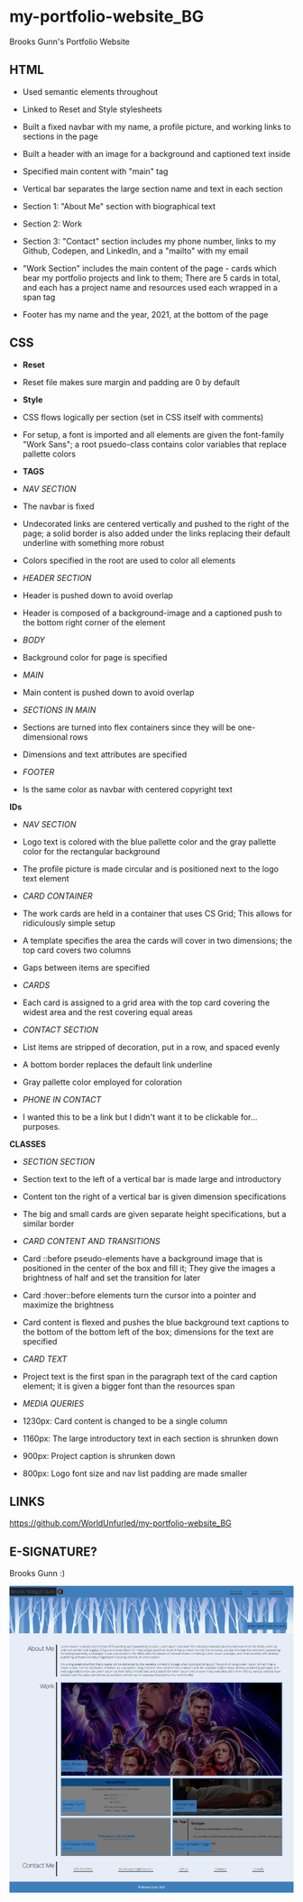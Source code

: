 # my-portfolio-website_BG
Brooks Gunn's Portfolio Website

## HTML
* Used semantic elements throughout

* Linked to Reset and Style stylesheets

* Built a fixed navbar with my name, a profile picture, and working links to sections in the page

* Built a header with an image for a background and captioned text inside

* Specified main content with "main" tag

* Vertical bar separates the large section name and text in each section
* Section 1: "About Me" section with biographical text
* Section 2: Work 
* Section 3: "Contact" section includes my phone number, links to my Github, Codepen, and LinkedIn, and a "mailto" with my email

* "Work Section" includes the main content of the page - cards which bear my portfolio projects and link to them; There are 5 cards in total, and each has a project name and resources used each wrapped in a span tag

* Footer has my name and the year, 2021, at the bottom of the page
## CSS
* **Reset**
* Reset file makes sure margin and padding are 0 by default

* **Style**
* CSS flows logically per section (set in CSS itself with comments)
* For setup, a font is imported and all elements are given the font-family "Work Sans"; a root psuedo-class contains color variables that replace pallette colors
* **TAGS**

* _NAV SECTION_
* The navbar is fixed
* Undecorated links are centered vertically and pushed to the right of the page; a solid border is also added under the links replacing their default underline with something more robust
* Colors specified in the root are used to color all elements

* _HEADER SECTION_
* Header is pushed down to avoid overlap
* Header is composed of a background-image and a captioned push to the bottom right corner of the element

* _BODY_
* Background color for page is specified 

* _MAIN_
* Main content is pushed down to avoid overlap

* _SECTIONS IN MAIN_
* Sections are turned into flex containers since they will be one-dimensional rows
* Dimensions and text attributes are specified

* _FOOTER_
* Is the same color as navbar with centered copyright text

**IDs**

* _NAV SECTION_
* Logo text is colored with the blue pallette color and the gray pallette color for the rectangular background
* The profile picture is made circular and is positioned next to the logo text element

* _CARD CONTAINER_
* The work cards are held in a container that uses CS Grid; This allows for ridiculously simple setup
* A template specifies the area the cards will cover in two dimensions; the top card covers two columns
* Gaps between items are specified

* _CARDS_
* Each card is assigned to a grid area with the top card covering the widest area and the rest covering equal areas

* _CONTACT SECTION_
* List items are stripped of decoration, put in a row, and spaced evenly
* A bottom border replaces the default link underline
* Gray pallette color employed for coloration

* _PHONE IN CONTACT_
* I wanted this to be a link but I didn't want it to be clickable for... purposes.

**CLASSES**
* _SECTION SECTION_
* Section text to the left of a vertical bar is made large and introductory
* Content ton the right of a vertical bar is given dimension specifications
* The big and small cards are given separate height specifications, but a similar border

* _CARD CONTENT AND TRANSITIONS_
* Card ::before pseudo-elements have a background image that is positioned in the center of the box and fill it; They give the images a brightness of half and set the transition for later
* Card :hover::before elements turn the cursor into a pointer and maximize the brightness
* Card content is flexed and pushes the blue background text captions to the bottom of the bottom left of the box; dimensions for the text are specified

* _CARD TEXT_
* Project text is the first span in the paragraph text of the card caption element; it is given a bigger font than the resources span

* _MEDIA QUERIES_
* 1230px: Card content is changed to be a single column
* 1160px: The large introductory text in each section is shrunken down
* 900px: Project caption is shrunken down
* 800px: Logo font size and nav list padding are made smaller
## LINKS
https://github.com/WorldUnfurled/my-portfolio-website_BG
## E-SIGNATURE?
Brooks Gunn :)

![screenshot](assets/images/portfolio_website_BG.png)